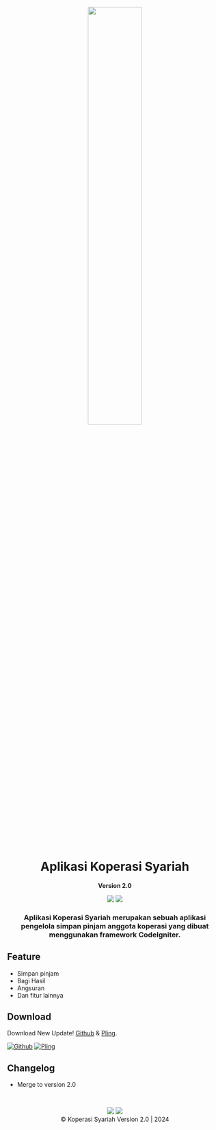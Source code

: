 <!-- # ========================================================================

# Name      : Aplikasi Koperasi Syariah
# Author    : github.com/mahisataruna
# Version   : 2.0

# ======================================================================== -->
<p align="center">
<img src="https://telegra.ph/file/dcb7cda91092df398f1f1.png" style="vertical-align: bottom" width="50%">
</p>

<h1 align="center">Aplikasi Koperasi Syariah</h1>
<p align="center"><b>Version 2.0</b></p>

<div align="center">
    <img src="https://img.shields.io/badge/Updated-2024/07/14-blue.svg?longCache=true&style=popout-round"/>
    <img src="https://img.shields.io/badge/Aplikasi-Koperasi-green.svg?longCache=true&style=flat-round"/>
    <h3>
        Aplikasi Koperasi Syariah merupakan sebuah aplikasi pengelola simpan pinjam anggota koperasi yang dibuat menggunakan framework CodeIgniter.
    </h3>
</div>

## Feature

- Simpan pinjam
- Bagi Hasil
- Angsuran
- Dan fitur lainnya

## Download

Download New Update! [Github](https://github.com/mahisataruna/Koperasi-Syariah-2) & [Pling](https://www.pling.com/p/2174571/).

[![Github](https://img.shields.io/badge/Github-Releases-48C21A.svg?style=flat&logo=github)](https://github.com/mahisataruna/Koperasi-Syariah-2) [![Pling](https://img.shields.io/badge/Pling-Products-EB6920.svg?style=flat&logo=kde)](https://www.pling.com/p/2174571/)

## Changelog

- Merge to version 2.0

<br>

<p align="center">
  <a href="https://t.me/algorithmdev"><img src="https://img.shields.io/badge/Telegram-Channel-blue?logo=telegram&style=social"></a>
  <a href="https://t.me/algorithm_dev"><img src="https://img.shields.io/badge/Telegram-Group-blue?logo=telegram&style=social"></a>
  <br/>
  © Koperasi Syariah Version 2.0 | 2024
</p>
